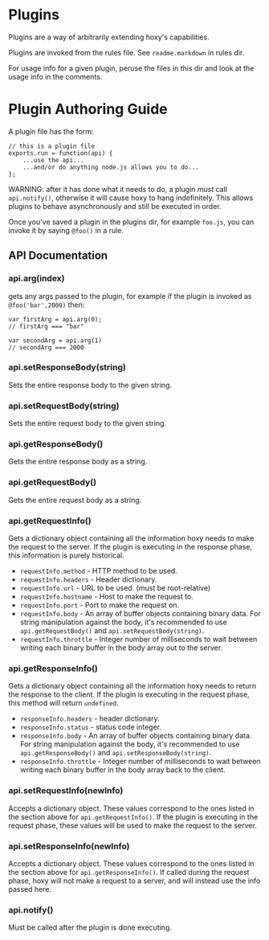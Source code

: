 Plugins
=======

Plugins are a way of arbitrarily extending hoxy's capabilities.

Plugins are invoked from the rules file. See `readme.markdown` in rules dir.

For usage info for a given plugin, peruse the files in this dir and look at the usage info in the comments.

Plugin Authoring Guide
======================

A plugin file has the form:

    // this is a plugin file
    exports.run = function(api) {
    	...use the api...
    	...and/or do anything node.js allows you to do...
    };

WARNING: after it has done what it needs to do, a plugin *must* call `api.notify()`, otherwise it will cause hoxy to hang indefinitely. This allows plugins to behave asynchronously and still be executed in order.

Once you've saved a plugin in the plugins dir, for example `foo.js`, you can invoke it by saying `@foo()` in a rule.

API Documentation
-----------------

### api.arg(index)

gets any args passed to the plugin, for example if the plugin is invoked as `@foo('bar',2000)` then:

    var firstArg = api.arg(0);
    // firstArg === "bar"

    var secondArg = api.arg(1)
    // secondArg === 2000

### api.setResponseBody(string)

Sets the entire response body to the given string.

### api.setRequestBody(string)

Sets the entire request body to the given string.

### api.getResponseBody()

Gets the entire response body as a string.

### api.getRequestBody()

Gets the entire request body as a string.

### api.getRequestInfo()

Gets a dictionary object containing all the information hoxy needs to make the request to the server. If the plugin is executing in the response phase, this information is purely historical.

* `requestInfo.method` - HTTP method to be used.
* `requestInfo.headers` - Header dictionary.
* `requestInfo.url` - URL to be used. (must be root-relative)
* `requestInfo.hostname` - Host to make the request to.
* `requestInfo.port` - Port to make the request on.
* `requestInfo.body` - An array of buffer objects containing binary data. For string manipulation against the body, it's recommended to use `api.getRequestBody()` and `api.setRequestBody(string)`.
* `requestInfo.throttle` - Integer number of milliseconds to wait between writing each binary buffer in the body array out to the server.

### api.getResponseInfo()

Gets a dictionary object containing all the information hoxy needs to return the response to the client. If the plugin is executing in the request phase, this method will return `undefined`.

* `responseInfo.headers` - header dictionary.
* `responseInfo.status` - status code integer.
* `responseInfo.body` - An array of buffer objects containing binary data. For string manipulation against the body, it's recommended to use `api.getResponseBody()` and `api.setResponseBody(string)`.
* `responseInfo.throttle` - Integer number of milliseconds to wait between writing each binary buffer in the body array back to the client.

### api.setRequestInfo(newInfo)

Accepts a dictionary object. These values correspond to the ones listed in the section above for `api.getRequestInfo()`. If the plugin is executing in the request phase, these values will be used to make the request to the server.

### api.setResponseInfo(newInfo)

Accepts a dictionary object. These values correspond to the ones listed in the section above for `api.getResponseInfo()`. If called during the request phase, hoxy will not make a request to a server, and will instead use the info passed here.

### api.notify()

Must be called after the plugin is done executing.



